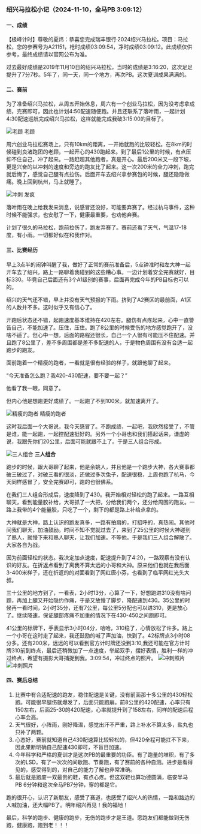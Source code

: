 
### 绍兴马拉松小记（2024-11-10，全马PB 3:09:12）

#### 一、成绩
【极峰计时】尊敬的夏炜：恭喜您完成瑞丰银行·2024绍兴马拉松。项目：马拉松，您的参赛号为A21151，枪时成绩03:09:54，净时成绩03:09:12。此成绩仅供参考，最终成绩请以官网公布为准。

过去最好成绩是2019年11月10日的绍兴马拉松，当时的成绩是3:16:20，这次足足提升了7分7秒。5年了，同一天，同一个地方，再次PB。这次夏训成果满满的。

#### 二、赛前
为了准备绍兴马拉松，从周五开始休息，周六有一个创业马拉松，因为没考虑拿成绩，完赛即可，因此也计划4:50配速随便跑。并且还联系了落叶雨，一起计划4:30配速巡航完成绍兴马拉松，这样就能完成我破3:15:00的目标了。

  ![老顾](img/20041110-lg.png)
        老顾

周六创业马拉松赛场上，只有10km的距离，一开始就跑的比较轻松。在8km的时候碰到良渚跑团的老顾，一起开心的430跑起来。到了最后1公里的时候，有点压抑不住自己，冲了起来。一路赶超其他跑者，真是开心。最后200米又一段下坡，更是兴奋的以冲刺的速度和旁边的跑友比了起来。这一次200米的全力冲刺，跑完就后悔了，感觉自己腿有点拉伤。后面开车去绍兴拿参赛包的时候，腿还隐隐做痛。晚上回到杭州，马上就睡了。

  ![冲刺](img/20041110-ff.jpg)
      发疯

落叶雨在晚上给我发来消息，说感冒还没好，可能要弃赛了。经过杭马事件，这种时候不能强求，也安慰了一下，健康最重要，也劝他弃赛。

计划了很久的马拉松，跑前拉伤了，跑友弃赛了。赛前还看了天气，气温17-18度，有小雨。一切都好似在和我作对。

#### 三、比赛经历

早上3点半的闹钟叫醒了我，做好了正常的赛前准备后，5点钟准时和左大神一起开车去了绍兴。路上一路聊着我碰到的这些糟心事。一边计划着安全完赛就好，目标330。毕竟自己后面还有3个A1级别的赛事，后面再完成今年的PB目标也可以的。

绍兴的天气还不错，早上并没有天气预报的下雨。挤到了A2赛区的最前面，A1区的人数并不多。这时似乎又有信心了。

开跑后状态还不错，起跑速度基本维持在420左右。腿伤有点疼起来，心中一直警告自己，不能加速了。压住，压住。跑了8公里的时候受伤的地方感觉跑开了，没啥不适了。但心中一想，后面的路程还很长，自己一个人很有可能压不住配速。并且跑了8公里了，差不多周围都是差不多配速的人，于是物色周围有没有合适一起跑步的跑友。

面前跑着一个精瘦的跑者，一看就是很有经验的样子，就跟他聊了起来。

“今天准备怎么跑？我420-430配速，要不要一起？”

他看了我一眼，同意了。

但内心他是想跑更好成绩了。一起跑了不到100米，就加速离开了。
 
 ![精瘦的跑者](img/20041110-js.png)
   精瘦的跑者

这时我后面一个大哥说，我今天感冒了。不跑成绩，一起吧，我欣然接受了，不管是谁，能一起跑，一起控配速挺好的。另外一个小哥也和我们搭起话来，谦虚的说，我跟先你们20公里，后面可能就跟不上了。于是三人组合形成。

 ![三人组合](img/20041110-sr.png)
   **三人组合**

跑步的时候，跟大哥聊了起来，他是余姚人，并且他是一个跑步大神，各大赛事都破三破过了，对破三看的很淡，还做过多次兔子，配速很稳，上周也跑了杭马，今天同样感冒了，安全完赛即可，跑的也很佛系。

在我们三人组合形成后，速度降到了430。我开始相对轻松的跑了起来。一路互相聊天，看到能量胶补给，大哥抓了一大把，分给我们两个，还分给周围的跑友。一路上我带的4个能量胶，只吃了一个，剩下的都是路上补给点拿的。

大神就是大神，路上认识的跑友真多，一路有拍肩的，打招呼的，真热闹。其他时间我们聊天，加油鼓励。时间不知不觉就过去了，来到了25公里的时候大神碰到了熟人，就慢下来和熟人聊天，让我们加速。不等他。于是我们三人组合解散了。大家各自为战。

因为前面轻松的状态。我决定加点速度，配速提升到了4:20，一路观察有没有认识的好友。在折返点看到了离我不算太远的小哥和大神。原来他们也就在我后面3-400米样子，还在折返的的对面看到了网红唐小芬，也看到了临平网红光头大叔。

三十公里的地方到了，一看表，2小时13分，心算了一下，好想跑进310没有啥问题，再加上腿又开始隐约作痛，于是又放慢了脚步，降配速到430。35公里的时候再一看时间，2小时35分，还有7公里，每公里5分配也可以进310，更是放心了。继续降速，保证腿部疼痛不加重的情况下在430-450之间跑即可。

41公里的标牌下，手表显示3小时04分，哈哈，310稳了，心情放松了许多。路上一个小哥在这时走了起来，我还鼓励的喊了声加油，快到了。42标牌点3小时08分多。还有200米，远远的可以看到官方计时牌还没到3:10,我还可能在官方计时牌310前到终点，最后还稍微加了一点速度，举起双手，摆好表情，胜利一样的冲过终点，希望有摄影大哥捕捉到我。3:09:54，冲过终点的照片。
 ![冲刺照片](img/20041110-cc1.png)
 ![冲刺照片](img/20041110-cc2.png)

#### 四、赛后总结
1. 比赛中有合适配速的跑友，稳住配速是关键，没有前面那十多公里的430轻松跑。可能很早腿伤就爆发了，后面只能跑崩。前8公里的420配速，心率只有150左右，后面25-30的420配速，心率就提升到了158左右，同样的配速后程心率会高。
2. 天气很好，小阵雨，刚好降温，感觉出汗不严重，路上补水不算太多，盐丸也只补了两颗。
3. 心态好，赛前就知道自己430配速算比较轻松的，但420全程可能扛不下来，因此果断明确自己配速430即可，不盲目加速。
4. 今年科学和严格的夏训才是这次PB的最重要的功臣。有了跑量的堆积，有了多次的LSD，有了一次次的间歇跑、节奏跑，有了赛前的各种自测。进步是看得见的，感受得到的，对自己的能力了解也非常准确。
5. 最后就是跑废一双最贵的鞋，有点心疼。但这双鞋也算功德圆满，临安半马 PB 6分钟和这次全马PB7分钟，穿的都是它。

跑的很开心，认识了新朋友，感受了赛道，也感受了绍兴人的热情，一路和路边的人喊加油，还大幅PB了。明年绍兴再见！我的福地！

最后，科学的跑步、健康的跑步，无伤的跑步才是王道。愿跑友们都能做到无伤跑，健康跑，跑到老！！！